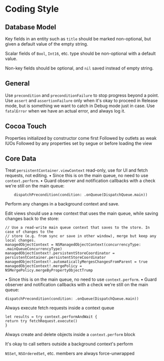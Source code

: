 #  Coding Style

## Database Model

Key fields in an entity such as `title` should be marked non-optional, but given a default value of the empty string.

Scalar fields of `Bool`, `Int16`, etc. type should be non-optional with a default value.

Non-key fields should be optional, and `nil` saved instead of empty string.

## General

Use `precondition` and `preconditionFailure` to stop progress beyond a point.
Use `assert` and `assertionFailure` only when it's okay to proceed in Release mode, but is something we want to catch in Debug mode just in case.
Use `fatalError` when we have an actual error, and always log it.

## Cocoa Touch

Properties initialized by constructor come first
Followed by outlets as weak IUOs
Followed by any properties set by segue or before loading the view

## Core Data

Treat `persistentContainer.viewContext` read-only, use for UI and fetch requests, not editing.
 • Since this is on the main queue, no need to use `context.perform`.
 • Guard observer and notification callbacks with a check we're still on the main queue:
```
    dispatchPrecondition(condition: .onQueue(DispatchQueue.main))
```

Perform any changes in a background context and save.

Edit views should use a new context that uses the main queue, while saving changes back to the store:
```
// Use a read-write main queue context that saves to the store. In case of changes to the
// store (e.g. from sync or save in other window), merge but keep any local changes.
managedObjectContext = NSManagedObjectContext(concurrencyType: .mainQueueConcurrencyType)
managedObjectContext!.persistentStoreCoordinator = persistentContainer.persistentStoreCoordinator
managedObjectContext!.automaticallyMergesChangesFromParent = true
managedObjectContext!.mergePolicy = NSMergePolicy.mergeByPropertyObjectTrump
```
• Since this is on the main queue, no need to use `context.perform`.
• Guard observer and notification callbacks with a check we're still on the main queue:
```
dispatchPrecondition(condition: .onQueue(DispatchQueue.main))
``` 

Always execute fetch requests inside a context queue
```
let results = try context.performAndWait {
return try fetchRequest.execute()
}
```    


Always create and delete objects inside a `context.perform` block

It's okay to call setters outside a background context's perform

`NSSet`, `NSOrderedSet`, etc. members are always force-unwrapped
